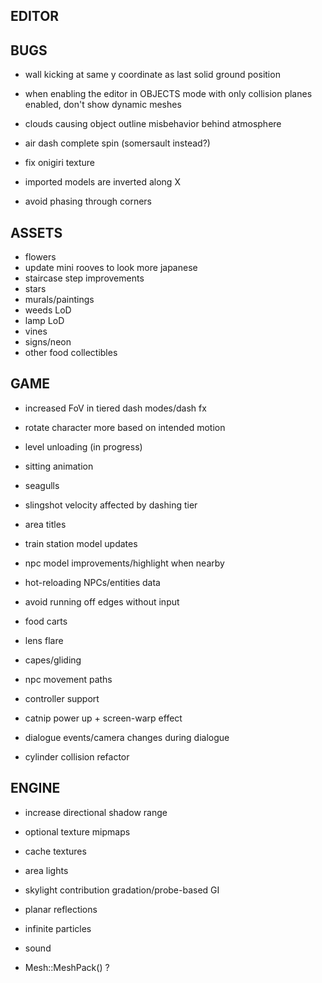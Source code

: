 EDITOR
------

BUGS
----
* wall kicking at same y coordinate as last solid ground position
* when enabling the editor in OBJECTS mode with only collision planes enabled, don't show dynamic meshes

* clouds causing object outline misbehavior behind atmosphere
* air dash complete spin (somersault instead?)
* fix onigiri texture
* imported models are inverted along X
* avoid phasing through corners

ASSETS
------
* flowers
* update mini rooves to look more japanese
* staircase step improvements
* stars
* murals/paintings
* weeds LoD
* lamp LoD
* vines
* signs/neon
* other food collectibles

GAME
----
* increased FoV in tiered dash modes/dash fx

* rotate character more based on intended motion
* level unloading (in progress)
* sitting animation
* seagulls
* slingshot velocity affected by dashing tier
* area titles
* train station model updates
* npc model improvements/highlight when nearby
* hot-reloading NPCs/entities data
* avoid running off edges without input
* food carts
* lens flare
* capes/gliding
* npc movement paths
* controller support
* catnip power up + screen-warp effect
* dialogue events/camera changes during dialogue
* cylinder collision refactor

ENGINE
------
* increase directional shadow range
* optional texture mipmaps

* cache textures
* area lights
* skylight contribution gradation/probe-based GI
* planar reflections
* infinite particles
* sound
* Mesh::MeshPack() ?